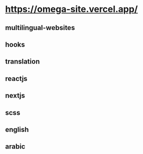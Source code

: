 # https://omega-site.vercel.app/

## multilingual-websites 
## hooks 
## translation 
## reactjs 
## nextjs 
## scss 
## english 
## arabic
